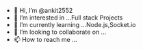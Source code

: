 - 👋 Hi, I’m @ankit2552
- 👀 I’m interested in ...Full stack Projects
- 🌱 I’m currently learning ...Node.js,Socket.io
- 💞️ I’m looking to collaborate on ...
- 📫 How to reach me ...

<!---
ankit2552/ankit2552 is a ✨ special ✨ repository because its `README.md` (this file) appears on your GitHub profile.
You can click the Preview link to take a look at your changes.
--->
